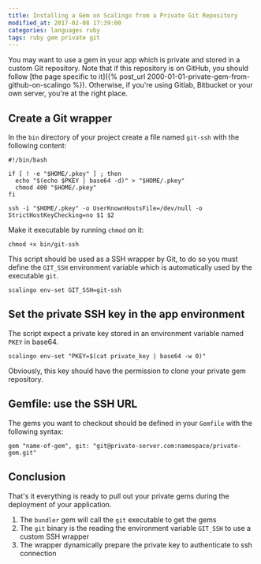 ```yaml
---
title: Installing a Gem on Scalingo from a Private Git Repository
modified_at: 2017-02-08 17:39:00
categories: languages ruby
tags: ruby gem private git
---
```


You may want to use a gem in your app which is private and stored in a custom Git repository. Note that if this
repository is on GitHub, you should follow [the page specific to it]({% post_url 2000-01-01-private-gem-from-github-on-scalingo %}).
Otherwise, if you're using Gitlab, Bitbucket or your own server, you're at the right place.

## Create a Git wrapper

In the `bin` directory of your project create a file named `git-ssh` with the following content:

```
#!/bin/bash

if [ ! -e "$HOME/.pkey" ] ; then
  echo "$(echo $PKEY | base64 -d)" > "$HOME/.pkey"
  chmod 400 "$HOME/.pkey"
fi

ssh -i "$HOME/.pkey" -o UserKnownHostsFile=/dev/null -o StrictHostKeyChecking=no $1 $2
```

Make it executable by running `chmod` on it:

```
chmod +x bin/git-ssh
```

This script should be used as a SSH wrapper by Git, to do so you must define
the `GIT_SSH` environment variable which is automatically used by the
executable `git`.

```
scalingo env-set GIT_SSH=git-ssh
```

## Set the private SSH key in the app environment

The script expect a private key stored in an environment variable named `PKEY` in base64.

```
scalingo env-set "PKEY=$(cat private_key | base64 -w 0)"
```

Obviously, this key should have the permission to clone your private gem repository.

## Gemfile: use the SSH URL

The gems you want to checkout should be defined in your `Gemfile` with the following syntax:

```
gem "name-of-gem", git: "git@private-server.com:namespace/private-gem.git"
```

## Conclusion

That's it everything is ready to pull out your private gems during the deployment of your application.

1. The `bundler` gem will call the `git` executable to get the gems
2. The `git` binary is the reading the environment variable `GIT_SSH` to use a custom SSH wrapper
3. The wrapper dynamically prepare the private key to authenticate to ssh connection
